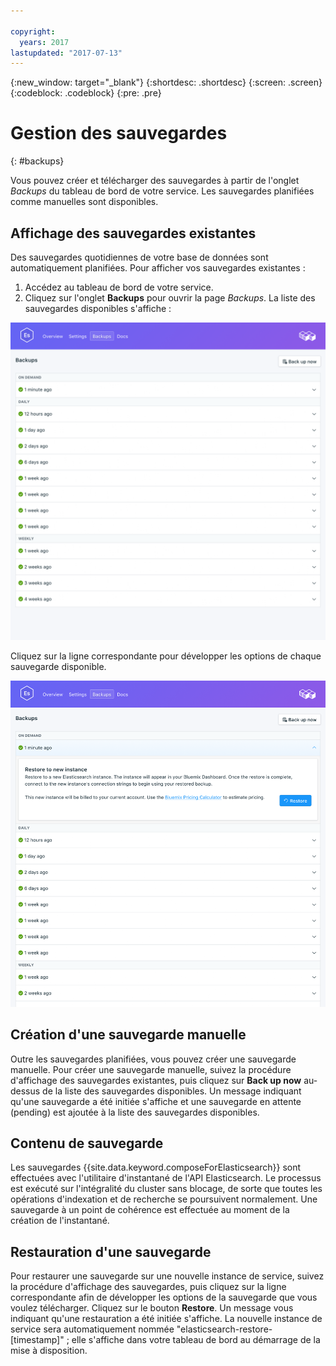 ```yaml
---

copyright:
  years: 2017
lastupdated: "2017-07-13"
---
```


{:new_window: target="_blank"}
{:shortdesc: .shortdesc}
{:screen: .screen}
{:codeblock: .codeblock}
{:pre: .pre}

# Gestion des sauvegardes
{: #backups}

Vous pouvez créer et télécharger des sauvegardes à partir de l'onglet *Backups* du tableau de bord de votre service. Les sauvegardes planifiées comme manuelles sont disponibles.

## Affichage des sauvegardes existantes

Des sauvegardes quotidiennes de votre base de données sont automatiquement planifiées. Pour afficher vos sauvegardes existantes :

1. Accédez au tableau de bord de votre service.
2. Cliquez sur l'onglet **Backups** pour ouvrir la page _Backups_. La liste des sauvegardes disponibles s'affiche :

  ![Sauvegardes disponibles](./images/elastic_search-backups-show.png "Liste des sauvegardes disponibles.")

Cliquez sur la ligne correspondante pour développer les options de chaque sauvegarde disponible.

![Options de sauvegarde](./images/elastic_search-backups-options.png "Options d'une sauvegarde.") 

## Création d'une sauvegarde manuelle

Outre les sauvegardes planifiées, vous pouvez créer une sauvegarde manuelle. Pour créer une sauvegarde manuelle, suivez la procédure d'affichage des sauvegardes existantes, puis cliquez sur **Back up now** au-dessus de la liste des sauvegardes disponibles. Un message indiquant qu'une sauvegarde a été initiée s'affiche et une sauvegarde en attente (pending) est ajoutée à la liste des sauvegardes disponibles.

## Contenu de sauvegarde

Les sauvegardes {{site.data.keyword.composeForElasticsearch}} sont effectuées avec l'utilitaire d'instantané de l'API Elasticsearch. Le processus est exécuté sur l'intégralité du cluster sans blocage, de sorte que toutes les opérations d'indexation et de recherche se poursuivent normalement. Une sauvegarde à un point de cohérence est effectuée au moment de la création de l'instantané.

## Restauration d'une sauvegarde
Pour restaurer une sauvegarde sur une nouvelle instance de service, suivez la procédure d'affichage des sauvegardes, puis cliquez sur la ligne correspondante afin de développer les options de la sauvegarde que vous voulez télécharger. Cliquez sur le bouton **Restore**. Un message vous indiquant qu'une restauration a été initiée s'affiche. La nouvelle instance de service sera automatiquement nommée "elasticsearch-restore-[timestamp]" ; elle s'affiche dans votre tableau de bord au démarrage de la mise à disposition.
